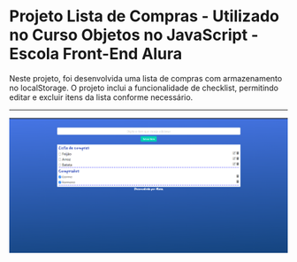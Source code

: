 # Projeto Lista de Compras - Utilizado no Curso Objetos no JavaScript - Escola Front-End Alura

Neste projeto, foi desenvolvida uma lista de compras com armazenamento no localStorage. O projeto inclui a funcionalidade de checklist, permitindo editar e excluir itens da lista conforme necessário.

---

<img src="assets/projeto.png">

##
